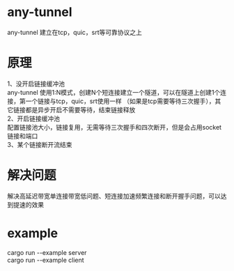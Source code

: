 # any-tunnel
any-tunnel 建立在tcp，quic，srt等可靠协议之上

# 原理
1、没开启链接缓冲池  
any-tunnel 使用1:N模式，创建N个短连接建立一个隧道，可以在隧道上创建1个连接，第一个链接与tcp，quic，srt使用一样
（如果是tcp需要等待三次握手），其它链接都是异步开启不需要等待，结束链接释放  
2、开启链接缓冲池  
配置链接池大小，链接复用，无需等待三次握手和四次断开，但是会占用socket链接和端口  
3、某个链接断开流结束  

# 解决问题
解决高延迟带宽单连接带宽低问题、短连接加速频繁连接和断开握手问题，可以达到提速的效果

# example
cargo run --example server  
cargo run --example client  
